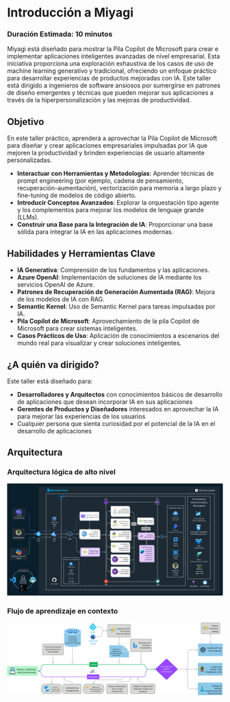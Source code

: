 # Introducción a Miyagi

### Duración Estimada: 10 minutos

Miyagi está diseñado para mostrar la Pila Copilot de Microsoft para crear e implementar aplicaciones inteligentes avanzadas de nivel empresarial. Esta iniciativa proporciona una exploración exhaustiva de los casos de uso de machine learning generativo y tradicional, ofreciendo un enfoque práctico para desarrollar experiencias de productos mejoradas con IA. Este taller está dirigido a ingenieros de software ansiosos por sumergirse en patrones de diseño emergentes y técnicas que pueden mejorar sus aplicaciones a través de la hiperpersonalización y las mejoras de productividad.

## Objetivo

En este taller práctico, aprenderá a aprovechar la Pila Copilot de Microsoft para diseñar y crear aplicaciones empresariales impulsadas por IA que mejoren la productividad y brinden experiencias de usuario altamente personalizadas.

- **Interactuar con Herramientas y Metodologías**: Aprender técnicas de prompt engineering (por ejemplo, cadena de pensamiento, recuperación-aumentación), vectorización para memoria a largo plazo y fine-tuning de modelos de código abierto.
- **Introducir Conceptos Avanzados**: Explorar la orquestación tipo agente y los complementos para mejorar los modelos de lenguaje grande (LLMs).
- **Construir una Base para la Integración de IA**: Proporcionar una base sólida para integrar la IA en las aplicaciones modernas.

## Habilidades y Herramientas Clave

- **IA Generativa**: Comprensión de los fundamentos y las aplicaciones.
- **Azure OpenAI**: Implementación de soluciones de IA mediante los servicios OpenAI de Azure.
- **Patrones de Recuperación de Generación Aumentada (RAG)**: Mejora de los modelos de IA con RAG.
- **Semantic Kernel**: Uso de Semantic Kernel para tareas impulsadas por IA.
- **Pila Copilot de Microsoft**: Aprovechamiento de la pila Copilot de Microsoft para crear sistemas inteligentes.
- **Casos Prácticos de Uso**: Aplicación de conocimientos a escenarios del mundo real para visualizar y crear soluciones inteligentes.

## ¿A quién va dirigido?
Este taller está diseñado para:

- **Desarrolladores y Arquitectos** con conocimientos básicos de desarrollo de aplicaciones que desean incorporar IA en sus aplicaciones
- **Gerentes de Productos y Diseñadores** interesados ​​en aprovechar la IA para mejorar las experiencias de los usuarios
- Cualquier persona que sienta curiosidad por el potencial de la IA en el desarrollo de aplicaciones

## Arquitectura

### Arquitectura lógica de alto nivel

  ![azure](./assets/images/wip-azure1.png)

### Flujo de aprendizaje en contexto

  ![round-trip](./assets/images/sk-round-trip.png)
